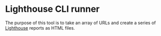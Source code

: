 # Lighthouse CLI runner

The purpose of this tool is to take an array of URLs and create a series of [Lighthouse](https://github.com/GoogleChrome/lighthouse/tree/main) reports as HTML files.
